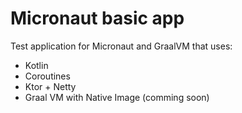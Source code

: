 # Micronaut basic app #

Test application for Micronaut and GraalVM that uses:

- Kotlin
- Coroutines
- Ktor + Netty
- Graal VM with Native Image (comming soon)
